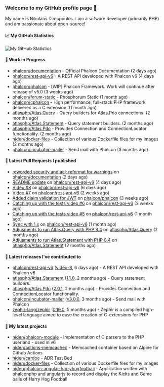 ### Welcome to my GitHub profile page 👋

My name is Nikolaos Dimopoulos. I am a sofware developer (primarily PHP) and am passionate about open-source!

#### 📈 My GitHub Statistics

![My GitHub Statistics](https://github-readme-stats.vercel.app/api?username=niden&show_icons=true&count_private=true&hide_title=true&theme=transparent)

#### 👷 Work in Progress

- [phalcon/documentation](https://github.com/phalcon/documentation) - Official Phalcon Documentation (2 days ago)
- [phalcon/rest-api-v6](https://github.com/phalcon/rest-api-v6) - A REST API developed with Phalcon v6 (4 days ago)
- [phalcon/phalcon](https://github.com/phalcon/phalcon) - [WIP] Phalcon Framework. Work will continue after release of v5.0 (3 weeks ago)
- [phalcon/forum-static](https://github.com/phalcon/forum-static) - Phosphorum Static (1 month ago)
- [phalcon/cphalcon](https://github.com/phalcon/cphalcon) - High performance, full-stack PHP framework delivered as a C extension. (1 month ago)
- [atlasphp/Atlas.Query](https://github.com/atlasphp/Atlas.Query) - Query builders for Atlas.Pdo connections. (2 months ago)
- [atlasphp/Atlas.Statement](https://github.com/atlasphp/Atlas.Statement) - Query statement builders. (2 months ago)
- [atlasphp/Atlas.Pdo](https://github.com/atlasphp/Atlas.Pdo) - Provides Connection and ConnectionLocator functionality. (2 months ago)
- [niden/docker-files](https://github.com/niden/docker-files) - Collection of various Dockerfile files for my images (2 months ago)
- [phalcon/incubator-mailer](https://github.com/phalcon/incubator-mailer) - Send mail with Phalcon (3 months ago)

#### 🔨 Latest Pull Requests I published

- [reworded security and acl; reformat for warnings](https://github.com/phalcon/documentation/pull/290) on [phalcon/documentation](https://github.com/phalcon/documentation) (2 days ago)
- [README update](https://github.com/phalcon/rest-api-v6/pull/17) on [phalcon/rest-api-v6](https://github.com/phalcon/rest-api-v6) (4 days ago)
- [Video #8](https://github.com/phalcon/rest-api-v6/pull/16) on [phalcon/rest-api-v6](https://github.com/phalcon/rest-api-v6) (6 days ago)
- [Video #7](https://github.com/phalcon/rest-api-v6/pull/15) on [phalcon/rest-api-v6](https://github.com/phalcon/rest-api-v6) (2 weeks ago)
- [Added claim validation for JWT](https://github.com/phalcon/phalcon/pull/680) on [phalcon/phalcon](https://github.com/phalcon/phalcon) (3 weeks ago)
- [Catching up with the tests video #6](https://github.com/phalcon/rest-api-v6/pull/14) on [phalcon/rest-api-v6](https://github.com/phalcon/rest-api-v6) (3 weeks ago)
- [Catching up with the tests video #5](https://github.com/phalcon/rest-api-v6/pull/13) on [phalcon/rest-api-v6](https://github.com/phalcon/rest-api-v6) (1 month ago)
- [Sync with 1.x](https://github.com/phalcon/rest-api-v6/pull/12) on [phalcon/rest-api-v6](https://github.com/phalcon/rest-api-v6) (1 month ago)
- [Adjusments to run Atlas.Query with PHP 8.4](https://github.com/atlasphp/Atlas.Query/pull/21) on [atlasphp/Atlas.Query](https://github.com/atlasphp/Atlas.Query) (2 months ago)
- [Adjusments to run Atlas.Statement with PHP 8.4](https://github.com/atlasphp/Atlas.Statement/pull/6) on [atlasphp/Atlas.Statement](https://github.com/atlasphp/Atlas.Statement) (2 months ago)

#### 🔭 Latest releases I've contributed to

- [phalcon/rest-api-v6](https://github.com/phalcon/rest-api-v6) ([video-8](https://github.com/phalcon/rest-api-v6/releases/tag/video-8), 6 days ago) - A REST API developed with Phalcon v6
- [atlasphp/Atlas.Statement](https://github.com/atlasphp/Atlas.Statement) ([1.1.0](https://github.com/atlasphp/Atlas.Statement/releases/tag/1.1.0), 2 months ago) - Query statement builders.
- [atlasphp/Atlas.Pdo](https://github.com/atlasphp/Atlas.Pdo) ([2.0.1](https://github.com/atlasphp/Atlas.Pdo/releases/tag/2.0.1), 2 months ago) - Provides Connection and ConnectionLocator functionality.
- [phalcon/incubator-mailer](https://github.com/phalcon/incubator-mailer) ([v3.0.0](https://github.com/phalcon/incubator-mailer/releases/tag/v3.0.0), 3 months ago) - Send mail with Phalcon
- [zephir-lang/zephir](https://github.com/zephir-lang/zephir) ([0.19.0](https://github.com/zephir-lang/zephir/releases/tag/0.19.0), 5 months ago) - Zephir is a compiled high-level language aimed to ease the creation of C-extensions for PHP

#### 🌱 My latest projects

- [niden/phalcon-module](https://github.com/niden/phalcon-module) - Implementation of C parsers to the PHP userland - used in v6
- [niden/actions-memcached](https://github.com/niden/actions-memcached) - Memcached container based on Alpine for Github Actions
- [niden/cardoe](https://github.com/niden/cardoe) - ADR Test Bed
- [niden/docker-files](https://github.com/niden/docker-files) - Collection of various Dockerfile files for my images
- [niden/phalcon-angular-harryhogfootball](https://github.com/niden/phalcon-angular-harryhogfootball) - Application written with phalconphp and angularjs to record and display the Kicks and Game balls of Harry Hog Football



